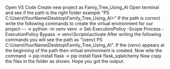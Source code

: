 Open VS Code
Create new project as Famiy_Tree_Using_AI
Open terminal and see if the path is the right folder example "PS C:\Users\YourName\Desktop\Family_Tree_Using_AI>"
If the path is correct write the following commands to create the virtual environment for our project---
     -> python -m venv venv
     -> Set-ExecutionPolicy -Scope Process -ExecutionPolicy Bypass
     -> venv\Scripts\activate
After writing the following commands you will see the path as "(venv) PS C:\Users\YourName\Desktop\Family_Tree_Using_AI". If the (venv) appears at the beginning of the path then virtual environment is created.
Now wite the command 
    -> pip install flask
    -> pip install flask flask_sqlalchemy
Now copy the files in the folder as shown. 
Hope you got the output.
